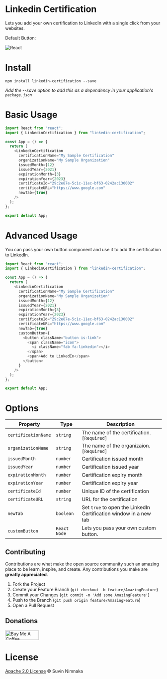 # Linkedin Certification

Lets you add your own certification to LinkedIn with a single click from your websites.

Default Button:

![React](https://i.imgur.com/l3m42aN.png)

# Install

```npm
npm install linkedin-certification --save
```

<i>Add the --save option to add this as a dependency in your application's `package.json`</i>

# Basic Usage

```js
import React from "react";
import { LinkedinCertification } from "linkedin-certification";

const App = () => {
  return (
    <LinkedinCertification
      certificationName="My Sample Certification"
      organizationName="My Sample Organization"
      issuedMonth={12}
      issuedYear={2021}
      expirationMonth={3}
      expirationYear={2023}
      certificateId="29c2e87e-5c1c-11ec-bf63-0242ac130002"
      certificateURL="https://www.google.com"
      newTab={true}
    />
  );
};

export default App;
```

# Advanced Usage

You can pass your own button component and use it to add the certification to LinkedIn.

```js
import React from "react";
import { LinkedinCertification } from "linkedin-certification";

const App = () => {
  return (
    <LinkedinCertification
      certificationName="My Sample Certification"
      organizationName="My Sample Organization"
      issuedMonth={12}
      issuedYear={2021}
      expirationMonth={3}
      expirationYear={2023}
      certificateId="29c2e87e-5c1c-11ec-bf63-0242ac130002"
      certificateURL="https://www.google.com"
      newTab={true}
      customButton={
        <button className="button is-link">
          <span className="icon">
            <i className="fab fa-linkedin"></i>
          </span>
          <span>Add to LinkedIn</span>
        </button>
      }
    />
  );
};

export default App;
```

# Options

| Property            | Type         | Description                                                       |
| ------------------- | ------------ | ----------------------------------------------------------------- |
| `certificationName` | `string`     | The name of the certification. `[Required]`                       |
| `organizationName`  | `string`     | The name of the organizaion. `[Required]`                         |
| `issuedMonth`       | `number`     | Certification issued month                                        |
| `issuedYear`        | `number`     | Certification issued year                                         |
| `expirationMonth`   | `number`     | Certification expiry month                                        |
| `expirationYear`    | `number`     | Certification expiry year                                         |
| `certificateId`     | `number`     | Unique ID of the certification                                    |
| `certificateURL`    | `string`     | URL for the certification                                         |
| `newTab`            | `boolean`    | Set `true` to open the LinkedIn Certification window in a new tab |
| `customButton`      | `React Node` | Lets you pass your own custom button.                             |

## Contributing

Contributions are what make the open source community such an amazing place to be learn, inspire, and create. Any contributions you make are **greatly appreciated**.

1. Fork the Project
2. Create your Feature Branch (`git checkout -b feature/AmazingFeature`)
3. Commit your Changes (`git commit -m 'Add some AmazingFeature'`)
4. Push to the Branch (`git push origin feature/AmazingFeature`)
5. Open a Pull Request

## Donations
<a href="https://www.buymeacoffee.com/suvink" target="_blank"><img src="https://cdn.buymeacoffee.com/buttons/v2/default-yellow.png" alt="Buy Me A Coffee" style="height: 30px !important;width: 108px !important;" height="30"></a>

# License
[Apache 2.0 License](http://www.apache.org/licenses/LICENSE-2.0) © Suvin Nimnaka